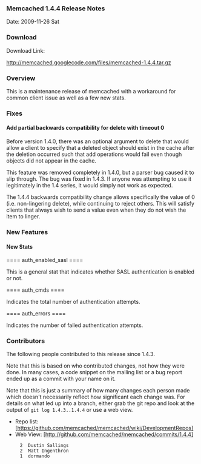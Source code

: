 ### Memcached 1.4.4 Release Notes

Date: 2009-11-26 Sat

### Download

Download Link:

http://memcached.googlecode.com/files/memcached-1.4.4.tar.gz


### Overview

This is a maintenance release of memcached with a workaround for
common client issue as well as a few new stats.

### Fixes

#### Add partial backwards compatibility for delete with timeout 0

Before version 1.4.0, there was an optional argument to delete that
would allow a client to specify that a deleted object should exist in
the cache after the deletion occurred such that add operations would
fail even though objects did not appear in the cache.

This feature was removed completely in 1.4.0, but a parser bug caused
it to slip through.  The bug was fixed in 1.4.3.  If anyone was
attempting to use it legitimately in the 1.4 series, it would simply
not work as expected.

The 1.4.4 backwards compatibility change allows specifically the value
of 0 (i.e. non-lingering delete), while continuing to reject others.
This will satisfy clients that always wish to send a value even when
they do not wish the item to linger.

### New Features

#### New Stats

==== auth_enabled_sasl ====

This is a general stat that indicates whether SASL authentication is
enabled or not.

==== auth_cmds ====

Indicates the total number of authentication attempts.

==== auth_errors ====

Indicates the number of failed authentication attempts.

### Contributors

The following people contributed to this release since 1.4.3.

Note that this is based on who contributed changes, not how they were
done.  In many cases, a code snippet on the mailing list or a bug
report ended up as a commit with your name on it.

Note that this is just a summary of how many changes each person made
which doesn't necessarily reflect how significant each change was.
For details on what led up into a branch, either grab the git repo and
look at the output of `git log 1.4.3..1.4.4` or use a web view.

  * Repo list:  [https://github.com/memcached/memcached/wiki/DevelopmentRepos]
  * Web View: [http://github.com/memcached/memcached/commits/1.4.4]

```
     2  Dustin Sallings
     2  Matt Ingenthron
     1  dormando
```
